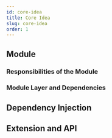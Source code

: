 ```yaml
---
id: core-idea
title: Core Idea
slug: core-idea
order: 1
---
```


## Module

### Responsibilities of the Module 

### Module Layer and Dependencies

## Dependency Injection

## Extension and API

